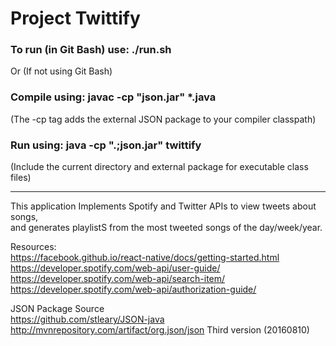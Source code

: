 # Project Twittify
### To run (in Git Bash) use: ./run.sh
Or (If not using Git Bash)
### Compile using:  javac -cp "json.jar" \*.java
(The -cp tag adds the external JSON package to your compiler classpath)<br>
### Run using: java -cp ".;json.jar" twittify
(Include the current directory and external package for executable class files)

---

This application Implements Spotify and Twitter APIs to view tweets about songs, <br>
and generates playlistS from the most tweeted songs of the day/week/year.

Resources:<br>
https://facebook.github.io/react-native/docs/getting-started.html<br>
https://developer.spotify.com/web-api/user-guide/<br>
https://developer.spotify.com/web-api/search-item/<br>
https://developer.spotify.com/web-api/authorization-guide/<br>

JSON Package Source<br>
https://github.com/stleary/JSON-java<br>
http://mvnrepository.com/artifact/org.json/json  Third version (20160810)<br>
